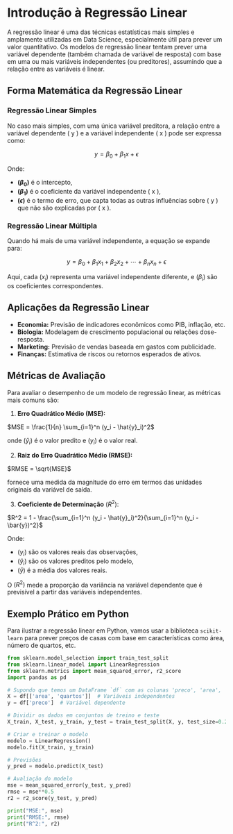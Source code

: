 # Introdução à Regressão Linear

A regressão linear é uma das técnicas estatísticas mais simples e amplamente utilizadas em Data Science, especialmente útil para prever um valor quantitativo. Os modelos de regressão linear tentam prever uma variável dependente (também chamada de variável de resposta) com base em uma ou mais variáveis independentes (ou preditores), assumindo que a relação entre as variáveis é linear.

## Forma Matemática da Regressão Linear

### Regressão Linear Simples
No caso mais simples, com uma única variável preditora, a relação entre a variável dependente \( y \) e a variável independente \( x \) pode ser expressa como:

$$ y = \beta_0 + \beta_1 x + \epsilon $$

Onde:
- **$( \beta_0 )$** é o intercepto,
- **$( \beta_1 )$** é o coeficiente da variável independente \( x \),
- **$( \epsilon )$** é o termo de erro, que capta todas as outras influências sobre \( y \) que não são explicadas por \( x \).

### Regressão Linear Múltipla
Quando há mais de uma variável independente, a equação se expande para:

$$ y = \beta_0 + \beta_1 x_1 + \beta_2 x_2 + \cdots + \beta_n x_n + \epsilon $$

Aqui, cada $( x_i )$ representa uma variável independente diferente, e $( \beta_i )$ são os coeficientes correspondentes.

## Aplicações da Regressão Linear

- **Economia:** Previsão de indicadores econômicos como PIB, inflação, etc.
- **Biologia:** Modelagem de crescimento populacional ou relações dose-resposta.
- **Marketing:** Previsão de vendas baseada em gastos com publicidade.
- **Finanças:** Estimativa de riscos ou retornos esperados de ativos.

## Métricas de Avaliação

Para avaliar o desempenho de um modelo de regressão linear, as métricas mais comuns são:

1. **Erro Quadrático Médio (MSE):**

$MSE = \frac{1}{n} \sum_{i=1}^n (y_i - \hat{y}_i)^2$

onde $( \hat{y}_i )$ é o valor predito e $( y_i )$ é o valor real.

2. **Raiz do Erro Quadrático Médio (RMSE):**

$RMSE = \sqrt{MSE}$

fornece uma medida da magnitude do erro em termos das unidades originais da variável de saída.

3. **Coeficiente de Determinação** $( R^2 )$:

$R^2 = 1 - \frac{\sum_{i=1}^n (y_i - \hat{y}_i)^2}{\sum_{i=1}^n (y_i - \bar{y})^2}$


Onde:
- $( y_i )$ são os valores reais das observações,
- $( \hat{y}_i )$ são os valores preditos pelo modelo,
- $( \bar{y} )$ é a média dos valores reais.

O $( R^2 )$ mede a proporção da variância na variável dependente que é previsível a partir das variáveis independentes.

## Exemplo Prático em Python

Para ilustrar a regressão linear em Python, vamos usar a biblioteca `scikit-learn` para prever preços de casas com base em características como área, número de quartos, etc.

```python
from sklearn.model_selection import train_test_split
from sklearn.linear_model import LinearRegression
from sklearn.metrics import mean_squared_error, r2_score
import pandas as pd

# Supondo que temos um DataFrame `df` com as colunas 'preco', 'area', 'quartos'
X = df[['area', 'quartos']]  # Variáveis independentes
y = df['preco']  # Variável dependente

# Dividir os dados em conjuntos de treino e teste
X_train, X_test, y_train, y_test = train_test_split(X, y, test_size=0.2, random_state=42)

# Criar e treinar o modelo
modelo = LinearRegression()
modelo.fit(X_train, y_train)

# Previsões
y_pred = modelo.predict(X_test)

# Avaliação do modelo
mse = mean_squared_error(y_test, y_pred)
rmse = mse**0.5
r2 = r2_score(y_test, y_pred)

print("MSE:", mse)
print("RMSE:", rmse)
print("R^2:", r2)
```
